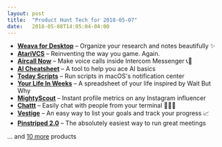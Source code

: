 ```yaml
---
layout: post
title:  "Product Hunt Tech for 2018-05-07"
date:   2018-05-08T14:05:04-04:00
---
```


* **[Weava for Desktop](https://www.producthunt.com/posts/weava-for-desktop?utm_campaign=producthunt-api&utm_medium=api&utm_source=Application%3A+Daily+Digest+RSS+%28ID%3A+3202%29)** – Organize your research and notes beautifully ✨
* **[AtariVCS](https://www.producthunt.com/posts/atarivcs?utm_campaign=producthunt-api&utm_medium=api&utm_source=Application%3A+Daily+Digest+RSS+%28ID%3A+3202%29)** – Reinventing the way you game. Again.
* **[Aircall Now](https://www.producthunt.com/posts/aircall-now?utm_campaign=producthunt-api&utm_medium=api&utm_source=Application%3A+Daily+Digest+RSS+%28ID%3A+3202%29)** – Make voice calls inside Intercom Messenger 📞💬
* **[AI Cheatsheet](https://www.producthunt.com/posts/ai-cheatsheet?utm_campaign=producthunt-api&utm_medium=api&utm_source=Application%3A+Daily+Digest+RSS+%28ID%3A+3202%29)** – A tool to help you ace AI basics
* **[Today Scripts](https://www.producthunt.com/posts/today-scripts?utm_campaign=producthunt-api&utm_medium=api&utm_source=Application%3A+Daily+Digest+RSS+%28ID%3A+3202%29)** – Run scripts in macOS's notification center
* **[Your Life In Weeks](https://www.producthunt.com/posts/your-life-in-weeks?utm_campaign=producthunt-api&utm_medium=api&utm_source=Application%3A+Daily+Digest+RSS+%28ID%3A+3202%29)** – A spreadsheet of your life inspired by Wait But Why
* **[MightyScout](https://www.producthunt.com/posts/mightyscout?utm_campaign=producthunt-api&utm_medium=api&utm_source=Application%3A+Daily+Digest+RSS+%28ID%3A+3202%29)** – Instant profile metrics on any Instagram influencer
* **[Chattt](https://www.producthunt.com/posts/chattt?utm_campaign=producthunt-api&utm_medium=api&utm_source=Application%3A+Daily+Digest+RSS+%28ID%3A+3202%29)** – Easily chat with people from your terminal 👨‍💻💬
* **[Vestige](https://www.producthunt.com/posts/vestige?utm_campaign=producthunt-api&utm_medium=api&utm_source=Application%3A+Daily+Digest+RSS+%28ID%3A+3202%29)** – An easy way to list your goals and track your progress 📈
* **[Pinstriped 2.0](https://www.producthunt.com/posts/pinstriped-2-0?utm_campaign=producthunt-api&utm_medium=api&utm_source=Application%3A+Daily+Digest+RSS+%28ID%3A+3202%29)** – The absolutely easiest way to run great meetings

… and [10 more](https://www.producthunt.com/tech) products